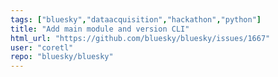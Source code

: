 ```yaml
---
tags: ["bluesky","dataacquisition","hackathon","python"]
title: "Add main module and version CLI"
html_url: "https://github.com/bluesky/bluesky/issues/1667"
user: "coretl"
repo: "bluesky/bluesky"
---
```


